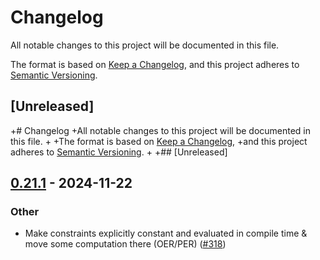 # Changelog

All notable changes to this project will be documented in this file.

The format is based on [Keep a Changelog](https://keepachangelog.com/en/1.0.0/),
and this project adheres to [Semantic Versioning](https://semver.org/spec/v2.0.0.html).

## [Unreleased]
+# Changelog
+All notable changes to this project will be documented in this file.
+
+The format is based on [Keep a Changelog](https://keepachangelog.com/en/1.0.0/),
+and this project adheres to [Semantic Versioning](https://semver.org/spec/v2.0.0.html).
+
+## [Unreleased]

## [0.21.1](https://github.com/Nicceboy/rasn/compare/rasn-derive-impl-v0.21.0...rasn-derive-impl-v0.21.1) - 2024-11-22

### Other

- Make constraints explicitly constant and evaluated in compile time & move some computation there (OER/PER) ([#318](https://github.com/Nicceboy/rasn/pull/318))
